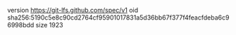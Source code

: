 version https://git-lfs.github.com/spec/v1
oid sha256:5190c5e8c90cd2764cf95901017831a5d36bb67f377f4feacfdeba6c96998bdd
size 1923
